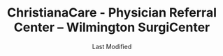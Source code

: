 ---
layout: location-page
date: Last Modified
description: "Local COVID-19 testing is available at ChristianaCare -  Physician Referral Center – Wilmington SurgiCenter in Wilmington, Delaware, USA."
permalink: "locations/delaware/wilmington/christianacare-physician-referral-center-–-wilmington-surgicenter/"
tags:
  - locations
  - delaware
title: ChristianaCare -  Physician Referral Center – Wilmington SurgiCenter
uniqueName: christianacare-physician-referral-center-–-wilmington-surgicenter
state: Delaware
stateAbbr: DE
hood: "Wilmington"
address: "625 W 12th St"
city: "Wilmington"
zip: "19801"
zipsNearby: "08803 08825 08848 19701 19934 19936 19703 19938 19706 19901 19902 19903 19904 19905 19906 19943 19946 19952 19953 19707 19954 19955 19708 19960 19961 19962 19709 19963 19710 19702 19711 19712 19713 19714 19715 19716 19717 19718 19725 19726 19720 19721 19730 19731 19732 19733 19977 19734 19979 19735 19801 19802 19803 19804 19805 19806 19807 19808 19809 19810 19850 19880 19884 19885 19886 19890 19891 19892 19893 19894 19895 19896 19897 19898 19899 19980 19736 19964 08201 08205 08501 08001 08004 08402 08403 08202 08007 08009 08010 08011 08012 08505 08014 08302 08015 08310 08016 08101 08102 08103 08104 08105 08106 08107 08108 08109 08110 08210 08018 08311 08019 08002 08003 08034 08020 08312 08021 08213 08022 08511 08514 08515 08023 08313 08314 08214 08315 08316 08317 08215 08318 08217 08319 08025 08320 08518 08321 08322 08026 08027 08028 08029 08030 08218 08219 08323 08032 08033 08035 08036 08037 08038 08039 08324 08525 08041 08042 08043 08759 08530 08326 08045 08220 08327 08221 08048 08049 08328 08051 08052 08053 08223 08329 08330 08055 08056 08332 08340 08341 08342 08343 08057 08059 08060 08054 08061 08062 08063 08533 08344 08224 08064 08345 08346 08347 08225 08226 08230 08231 08065 08066 08067 08068 08534 08069 08070 08071 08232 08234 08240 08348 08349 08241 08072 08073 08350 08074 08551 08242 08075 08076 08077 08554 08556 08352 08078 08079 08243 08557 08080 08353 08081 08083 08244 08245 08031 08099 08246 08559 08084 08248 08085 08086 08560 08601 08602 08603 08604 08605 08606 08607 08608 08609 08610 08611 08618 08619 08620 08625 08628 08629 08638 08640 08641 08645 08646 08647 08648 08650 08666 08690 08691 08695 08250 08251 08088 08360 08361 08362 08089 08090 08091 08093 08252 08094 08046 08561 08095 08270 08096 08097 08098 08562 19501 17302 17501 18011 18101 18102 18103 18104 18105 18106 18109 18195 19503 17503 19504 17504 19505 19506 17505 19508 19510 17506 19511 17507 19512 18031 17309 17508 19516 18034 17509 17512 17516 18036 17016 17083 17312 17313 17314 17517 19518 17518 18039 19519 17519 18041 17520 17317 18046 17521 19520 18049 18098 18099 17522 17549 17321 17322 19522 18051 17527 19523 19525 17528 17529 18054 19526 18055 18056 17532 17533 17534 17535 17536 17039 19530 17537 17573 17601 17602 17603 17604 17605 17606 17607 17608 17611 17622 17699 17538 19533 19534 17540 19535 18060 17543 19536 18062 17545 17547 19538 17550 19539 17551 19540 19541 19542 19543 19544 17064 17552 17554 17067 17555 19545 17349 17557 17073 17352 17560 18068 19547 18069 18070 17562 17563 17564 17565 18074 19548 17566 17355 19601 19602 19603 19604 19605 19606 19607 19608 19609 19610 19611 19612 17567 18073 18076 17356 17568 19550 17569 17085 17570 17087 19551 17572 17088 19554 19555 17361 17575 17576 18081 17578 17363 17579 18084 17580 19560 17581 19562 18087 19564 17582 19565 17583 17584 17366 17585 19567 17368 18092 19001 19002 19420 19003 19310 19311 19004 18910 19020 19021 19312 19421 18911 19422 19424 19316 19007 19008 19009 19010 18912 18913 19423 19317 18914 19012 19013 19014 19015 19016 19022 19017 19425 19319 19018 19320 19330 19426 19473 18915 19331 19339 19340 19428 19429 19397 19398 19399 19430 18916 19023 19432 19333 19335 19372 18901 18902 18933 19026 18917 18918 19028 19027 18920 19029 19341 19353 19030 18921 19031 19032 19033 18922 19025 19034 19048 19049 18923 19435 18925 18926 19035 19342 19343 19036 19038 19039 19437 19438 19441 19040 19440 19041 18927 18928 19043 19098 19344 19044 19006 19345 18929 19046 19346 19347 19348 19442 18930 19443 19444 18931 19350 19047 19053 19446 19050 19450 19052 19054 19055 19056 19057 19058 19351 19352 18932 19354 19451 19355 19060 19061 18934 19037 19063 19064 19065 19086 19091 19357 19066 18935 19358 18936 19067 19070 19072 18938 19360 18940 19073 19401 19403 19404 19405 19406 19407 19408 19409 19415 19436 19454 19455 19477 19074 19362 19456 19075 18942 19363 19301 19457 19365 18943 18944 19019 19092 19093 19099 19101 19102 19103 19104 19105 19106 19107 19108 19109 19110 19111 19112 19113 19114 19115 19116 19118 19119 19120 19121 19122 19123 19124 19125 19126 19127 19128 19129 19130 19131 19132 19133 19134 19135 19136 19137 19138 19139 19140 19141 19142 19143 19144 19145 19146 19147 19148 19149 19150 19151 19152 19153 19154 19155 19160 19161 19162 19170 19171 19172 19173 19175 19176 19177 19178 19179 19181 19182 19183 19184 19185 19187 19188 19190 19191 19192 19193 19194 19195 19196 19197 19244 19255 19453 19460 18946 18947 18949 19462 19366 18950 19367 19464 19465 19076 18951 18953 18955 19078 19468 18956 19369 19470 18957 18958 19472 18960 19079 18962 19474 18963 18924 18964 18954 18966 18968 19475 19478 19371 19081 18969 19373 19374 18970 18971 19375 18972 19082 19083 19480 19481 19482 19484 19485 19493 19494 19495 19496 19085 19376 18974 18991 18976 18977 19080 19087 19088 19089 19380 19381 19382 19383 19388 19318 19390 19486 19395 19090 19094 19490 18979 18980 19095 19096 19492 18981 21001 21005 21010 21009 21013 21092 21219 21220 21221 21222 21234 21236 21237 21607 21014 21015 21017 21018 21610 21913 21617 21914 21027 21915 21620 21690 21916 21623 21656 21028 21030 21031 21065 21917 21918 21628 21034 21629 21919 21040 21920 21921 21922 21047 21050 21051 21052 21635 21930 21057 21636 21639 21078 21640 21641 21082 21644 21084 21085 21645 21087 21649 21650 21651 21111 21901 21120 21128 21130 21902 21903 21131 21904 21132 21657 21658 21139 21660 21911 21661 21667 21154 21668 21670 21156 21912 21160 21161 21162 21678 19488 19489 19640 19887 19889 21261 18175 19483 19487 21681 21682 21683 21684 21685 21686 21687 21688" 
mapUrl: "http://maps.apple.com/?q=ChristianaCare+-+Physician+Referral+Center+–+Wilmington+SurgiCenter&address=625+W+12th+St,Wilmington,Delaware,19801"
locationType: Please contact for drive-thru/walk-in availability.
phone: ""
website: "https://christianacare.org/services/covid-19-testing-locations/"
onlineBooking: true
closed: undefined
closedUpdate: May 23rd, 2020
notes: "Requires doctor's referral."
days: M, W, F
hours: 7AM-1PM
ctaMessage: Schedule a test
ctaUrl: "https://christianacare.org/services/covid-19-testing-locations/"
---